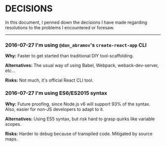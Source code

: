# DECISIONS

In this document, I penned down the decisions I have made regarding resolutions to the problems I encountered or foresaw.

---

### 2016-07-27 I'm using `@dan_abramov`'s `create-react-app` CLI

**Why:** Faster to get started than traditional DIY tool-scaffolding.

**Alternatives:** The usual way of using Babel, Webpack, weback-dev-server, etc...

**Risks:** Not much, it's official React CLI tool.

### 2016-07-27 I'm using ES6/ES2015 syntax

**Why:** Future proofing, since Node.js v6 will support 93% of the syntax. Also, easier for non-JS developers to adapt to it.

**Alternatives:** Using ES5 syntax, but risk hard to grasp quirks like variable scopes.

**Risks:** Harder to debug because of transpiled code. Mitigated by source maps.

